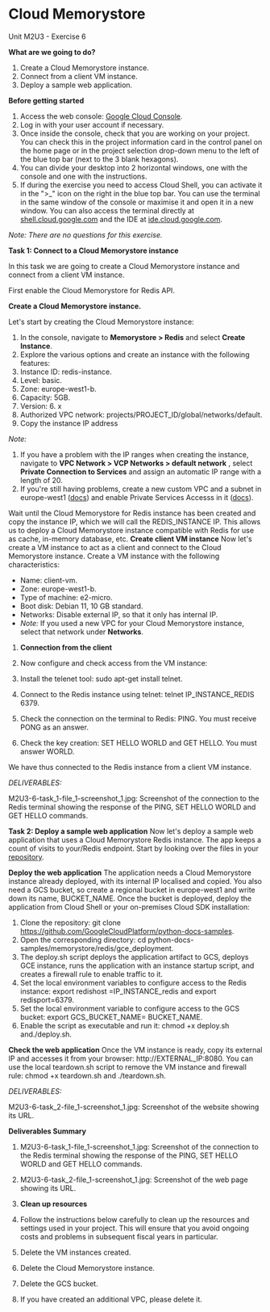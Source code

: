 # **Cloud Memorystore**

Unit M2U3 - Exercise 6

**What are we going to do?**

1. Create a Cloud Memorystore instance.
2. Connect from a client VM instance.
3. Deploy a sample web application.

**Before getting started**

1. Access the web console: [Google Cloud Console](https://console.cloud.google.com/).
2. Log in with your user account if necessary.
3. Once inside the console, check that you are working on your project. You can check this in the project information card in the control panel on the home page or in the project selection drop-down menu to the left of the blue top bar (next to the 3 blank hexagons).
4. You can divide your desktop into 2 horizontal windows, one with the console and one with the instructions.
5. If during the exercise you need to access Cloud Shell, you can activate it in the ">_" icon on the right in the blue top bar. You can use the terminal in the same window of the console or maximise it and open it in a new window. You can also access the terminal directly at [shell.cloud.google.com](https://shell.cloud.google.com/) and the IDE at [ide.cloud.google.com](https://ide.cloud.google.com/).

_Note: There are no questions for this exercise._

**Task 1: Connect to a Cloud Memorystore instance**

In this task we are going to create a Cloud Memorystore instance and connect from a client VM instance.

First enable the Cloud Memorystore for Redis API.

**Create a Cloud Memorystore instance.**

Let's start by creating the Cloud Memorystore instance:

1. In the console, navigate to  **Memorystore > Redis**  and select  **Create Instance**.
2. Explore the various options and create an instance with the following features:
  1. Instance ID: redis-instance.
  2. Level: basic.
  3. Zone: europe-west1-b.
  4. Capacity: 5GB.
  5. Version: 6. x
  6. Authorized VPC network: projects/PROJECT\_ID/global/networks/default.
3. Copy the instance IP address

_Note:_ 
1. If you have a problem with the IP ranges when creating the instance, navigate to  **VPC Network > VCP Networks > default network** , select  **Private Connection to Services**  and assign an automatic IP range with a length of 20.
2. If you're still having problems, create a new custom VPC and a subnet in europe-west1 ([docs](https://cloud.google.com/vpc/docs/using-vpc#create-custom-network)) and enable Private Services Accesss in it ([docs](https://cloud.google.com/vpc/docs/configure-private-services-access)).

Wait until the Cloud Memorystore for Redis instance has been created and copy the instance IP, which we will call the REDIS_INSTANCE IP.
This allows us to deploy a Cloud Memorystore instance compatible with Redis for use as cache, in-memory database, etc.
**Create client VM instance**
Now let's create a VM instance to act as a client and connect to the Cloud Memorystore instance.
Create a VM instance with the following characteristics:

- Name: client-vm.
- Zone: europe-west1-b.
- Type of machine: e2-micro.
- Boot disk: Debian 11, 10 GB standard.
- Networks: Disable external IP, so that it only has internal IP.
- _Note:_ If you used a new VPC for your Cloud Memorystore instance, select that network under  **Networks**.

1. **Connection from the client**
2. Now configure and check access from the VM instance:

1. Install the telenet tool: sudo apt-get install telnet.
2. Connect to the Redis instance using telnet: telnet IP_INSTANCE_REDIS 6379.
3. Check the connection on the terminal to Redis: PING. You must receive PONG as an answer.
4. Check the key creation: SET HELLO WORLD and GET HELLO. You must answer WORLD.

We have thus connected to the Redis instance from a client VM instance.

_DELIVERABLES:_ 

M2U3-6-task_1-file_1-screenshot_1.jpg: Screenshot of the connection to the Redis terminal showing the response of the PING, SET HELLO WORLD and GET HELLO commands.

**Task 2: Deploy a sample web application**
Now let's deploy a sample web application that uses a Cloud Memorystore Redis instance.
The app keeps a count of visits to your/Redis endpoint. Start by looking over the files in your [repository](https://github.com/GoogleCloudPlatform/python-docs-samples/tree/master/memorystore/redis).

**Deploy the web application**
The application needs a Cloud Memorystore instance already deployed, with its internal IP localised and copied.
You also need a GCS bucket, so create a regional bucket in europe-west1 and write down its name, BUCKET\_NAME.
Once the bucket is deployed, deploy the application from Cloud Shell or your on-premises Cloud SDK installation:
1. Clone the repository: git clone https://github.com/GoogleCloudPlatform/python-docs-samples.
2. Open the corresponding directory: cd python-docs-samples/memorystore/redis/gce_deployment.
3. The deploy.sh script deploys the application artifact to GCS, deploys GCE instance, runs the application with an instance startup script, and creates a firewall rule to enable traffic to it.
4. Set the local environment variables to configure access to the Redis instance: export redishost =IP_INSTANCE_redis and export redisport=6379.
5. Set the local environment variable to configure access to the GCS bucket: export GCS_BUCKET_NAME= BUCKET_NAME.
6. Enable the script as executable and run it: chmod +x deploy.sh and./deploy.sh.

**Check the web application**
Once the VM instance is ready, copy its external IP and accesses it from your browser: http://EXTERNAL\_IP:8080.
You can use the local  teardown.sh script to remove the VM instance and firewall rule: chmod +x teardown.sh and ./teardown.sh.

_DELIVERABLES:_ 

M2U3-6-task\_2-file\_1-screenshot\_1.jpg: Screenshot of the website showing its URL.

 **Deliverables Summary**

1. M2U3-6-task_1-file_1-screenshot_1.jpg: Screenshot of the connection to the Redis terminal showing the response of the PING, SET HELLO WORLD and GET HELLO commands.
2. M2U3-6-task_2-file_1-screenshot_1.jpg: Screenshot of the web page showing its URL.

1. **Clean up resources**
2. Follow the instructions below carefully to clean up the resources and settings used in your project. This will ensure that you avoid ongoing costs and problems in subsequent fiscal years in particular.

1. Delete the VM instances created.
2. Delete the Cloud Memorystore instance.
3. Delete the GCS bucket.
4. If you have created an additional VPC, please delete it.
